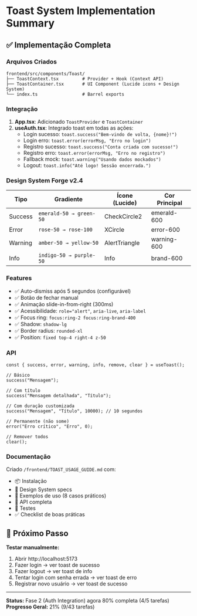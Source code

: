 # Toast System Implementation Summary

## ✅ Implementação Completa

### Arquivos Criados

```
frontend/src/components/Toast/
├── ToastContext.tsx         # Provider + Hook (Context API)
├── ToastContainer.tsx       # UI Component (Lucide icons + Design System)
└── index.ts                 # Barrel exports
```

### Integração

1. **App.tsx**: Adicionado `ToastProvider` e `ToastContainer`
2. **useAuth.tsx**: Integrado toast em todas as ações:
   - Login sucesso: `toast.success("Bem-vindo de volta, {nome}!")`
   - Login erro: `toast.error(errorMsg, "Erro no login")`
   - Registro sucesso: `toast.success("Conta criada com sucesso!")`
   - Registro erro: `toast.error(errorMsg, "Erro no registro")`
   - Fallback mock: `toast.warning("Usando dados mockados")`
   - Logout: `toast.info("Até logo! Sessão encerrada.")`

### Design System Forge v2.4

| Tipo    | Gradiente               | Ícone (Lucide) | Cor Principal |
| ------- | ----------------------- | -------------- | ------------- |
| Success | `emerald-50 → green-50` | CheckCircle2   | emerald-600   |
| Error   | `rose-50 → rose-100`    | XCircle        | error-600     |
| Warning | `amber-50 → yellow-50`  | AlertTriangle  | warning-600   |
| Info    | `indigo-50 → purple-50` | Info           | brand-600     |

### Features

- ✅ Auto-dismiss após 5 segundos (configurável)
- ✅ Botão de fechar manual
- ✅ Animação slide-in-from-right (300ms)
- ✅ Acessibilidade: `role="alert"`, `aria-live`, `aria-label`
- ✅ Focus ring: `focus:ring-2 focus:ring-brand-400`
- ✅ Shadow: `shadow-lg`
- ✅ Border radius: `rounded-xl`
- ✅ Position: `fixed top-4 right-4 z-50`

### API

```tsx
const { success, error, warning, info, remove, clear } = useToast();

// Básico
success("Mensagem");

// Com título
success("Mensagem detalhada", "Título");

// Com duração customizada
success("Mensagem", "Título", 10000); // 10 segundos

// Permanente (não some)
error("Erro crítico", "Erro", 0);

// Remover todos
clear();
```

### Documentação

Criado `/frontend/TOAST_USAGE_GUIDE.md` com:

- 📦 Instalação
- 🎨 Design System specs
- 🚀 Exemplos de uso (8 casos práticos)
- 🔧 API completa
- 🧪 Testes
- ✅ Checklist de boas práticas

## 🎯 Próximo Passo

**Testar manualmente:**

1. Abrir http://localhost:5173
2. Fazer login → ver toast de sucesso
3. Fazer logout → ver toast de info
4. Tentar login com senha errada → ver toast de erro
5. Registrar novo usuário → ver toast de sucesso

---

**Status:** Fase 2 (Auth Integration) agora 80% completa (4/5 tarefas)  
**Progresso Geral:** 21% (9/43 tarefas)

